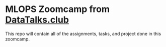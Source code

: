 # MLOPS Zoomcamp from [DataTalks.club](https://github.com/DataTalksClub/mlops-zoomcamp)

This repo will contain all of the assignments, tasks, and project done in this zoomcamp.
